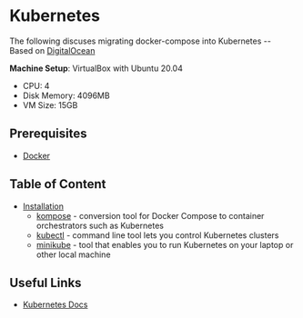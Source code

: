 # Kubernetes
The following discuses migrating docker-compose into Kubernetes -- Based on [DigitalOcean](https://www.digitalocean.com/community/tutorials/how-to-migrate-a-docker-compose-workflow-to-kubernetes#:~:text=1%20Prerequisites.%20...%202%20Step%201%20%E2%80%94%20Installing,Database%20Service%20and%20an%20Application%20Init%20Container.%20)

**Machine Setup**: VirtualBox with Ubuntu 20.04 
* CPU: 4 
* Disk Memory: 4096MB 
* VM Size: 15GB


## Prerequisites
* [Docker](../Docker/docker_io_install.sh)


## Table of Content
* [Installation](installation.md) 
  * [kompose](installation.md#kompose) - conversion tool for Docker Compose to container orchestrators such as Kubernetes
  * [kubectl](installation.md#kubectl) - command line tool lets you control Kubernetes clusters
  * [minikube](installation.md#minikube) - tool that enables you to run Kubernetes on your laptop or other local machine

## Useful Links 
* [Kubernetes Docs](https://kubernetes.io/docs/reference/)
